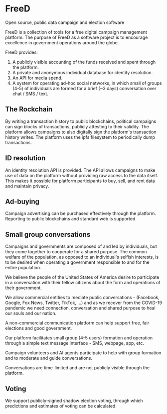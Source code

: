 # FreeD
Open source, public data campaign and election software

FreeD is a collection of tools for a free digital campaign management platform.
The purpose of FreeD as a software project is to encourage excellence in government operations around the globe.

FreeD provides:
   1. A publicly visible accounting of the funds received and spent through the platform.
   2. A private and anonymous individual database for identity resolution.
   3. An API for media spend.
   4. A system for operating ad-hoc social networks, in which small of groups (4-5) of individuals are formed for a brief (~3 days) conversation over chat / SMS / text. 

## The Rockchain
By writing a transaction history to public blockchains, political campaigns can sign blocks of transactions, publicly attesting to their validity.
The platform allows campaigns to also digitally sign the platform's transaction history writes.
The platform uses the ipfs filesystem to periodically dump transactions.

## ID resolution
An identity resolution API is provided.
The API allows campaigns to make use of data on the platform without providing raw access to the data itself.
This makes it possible for platform participants to buy, sell, and rent data and maintain privacy.

## Ad-buying
Campaign advertising can be purchased effectively through the platform.
Reporting to public blockchains and standard web is supported.

## Small group conversations
Campaigns and governments are composed of and led by individuals, but they come together to cooperate for a shared purpose.
The common welfare of the population, as opposed to an individual's selfish interests, is to be desired when operating a government responsible to and for the entire population.  
<!-- It's essential for a society to have a fair and impartial government, so that individuals are free to act in their own interest and prosperity can be secured.-->

We believe the people of the United States of America desire to participate in a conversation with their fellow citizens about the form and operations of their government.

We allow commercial entities to mediate public conversations - (Facebook, Google, Fox News, Twitter, TikTok, ...) and as we recover from the COVID-19 pandemic we need connection, conversation and shared purpose to heal our souls and our nation.

A non-commercial communication platform can help support free, fair elections and good government.

Our platform facilitates small group (4-5 users) formation and operation through a simple text message interface - SMS, webpage, app, etc.

Campaign volunteers and AI agents participate to help with group formation and to moderate and guide conversations.   

Conversations are time-limited and are not publicly visible through the platform.

## Voting
We support publicly-signed shadow election voting, through which predictions and estimates of voting can be calculated. 
  



